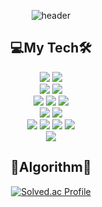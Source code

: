 
<div align = "center">
 
![header](https://capsule-render.vercel.app/api?type=waving&color=auto&height=300&section=header&text=MINDOL&fontSize=90)
 
<!--  ## 🔎Contact🔍
📭 hhh57463@naver.com<br>
🌎 [Blog](https://hhh57463.github.io)<br>
💡 [GitHub](https://github.com/hhh57463)<br> -->
<!--  <a href="https://hhh57463.github.io/"  target="_blank"><img src="https://img.shields.io/badge/Blog-ffffff?style=flat-square&logo=GitHub&logoColor=black" width="100"/></a> -->
## 💻My Tech🛠

<img src="https://img.shields.io/badge/Unity-000000?style=flat-square&logo=Unity&logoColor=white"/>
<img src="https://img.shields.io/badge/C%23-3f8324?style=flat-square&logo=C%23&logoColor=white"/><br>
<img src="https://img.shields.io/badge/Unreal-000000?style=flat-square&logo=unrealengine&logoColor=white"/>
<img src="https://img.shields.io/badge/C++-00599C?style=flat-square&logo=cplusplus&logoColor=white"/><br>
<img src="https://img.shields.io/badge/Java-F28D1A?style=flat-square&logo=Java&logoColor=white"/>
<img src="https://img.shields.io/badge/JavaScript-F7DF1E?style=flat-square&logo=JavaScript&logoColor=black"/>
<img src="https://img.shields.io/badge/Python-3766AB?style=flat-square&logo=Python&logoColor=white"/><br>
<img src="https://img.shields.io/badge/Git-F05032?style=flat-square&logo=Git&logoColor=white"/>
<img src="https://img.shields.io/badge/GitHub-181717?style=flat-square&logo=GitHub&logoColor=white"/><br>
<img src="https://img.shields.io/badge/MySQL-4479A1?style=flat-square&logo=MySQL&logoColor=white"/>
<img src="https://img.shields.io/badge/PostgreSQL-4169E1?style=flat-square&logo=PostgreSQL&logoColor=white"/>
<img src="https://img.shields.io/badge/Tibero-00AF9C?style=flat-square&logo=Tibero&logoColor=white"/>
<img src="https://img.shields.io/badge/Redis-DC382D?style=flat-square&logo=Redis&logoColor=white"/><br>
<img src="https://img.shields.io/badge/QGIS-589632?style=flat-square&logo=QGIS&logoColor=white"/>

<!--
## 💬GitHub Stats💬
![GitHub](https://github-readme-stats-git-masterrstaa-rickstaa.vercel.app/api?username=hhh57463&show_icons=true&theme=dracula)
-->

## 🌱Algorithm🌱
[![Solved.ac Profile](http://mazassumnida.wtf/api/v2/generate_badge?boj=hhh57463)](https://solved.ac/hhh57463/)

<!-- ## ⚡Most Language⚡
![Top Langs](https://github-readme-stats-git-masterrstaa-rickstaa.vercel.app/api/top-langs/?username=hhh57463&layout=compact&theme=radical)
-->
  
<!--1. [Blog](https://hhh57463.github.io/)-->
<!--
**hhh57463/hhh57463** is a ✨ _special_ ✨ repository because its `README.md` (this file) appears on your GitHub profile.

Here are some ideas to get you started:

- 🔭 I’m currently working on ...
- 🌱 I’m currently learning ...
- 👯 I’m looking to collaborate on ...
- 🤔 I’m looking for help with ...
- 💬 Ask me about ...
- 📫 How to reach me: ...
- 😄 Pronouns: ...
- ⚡ Fun fact: ...
- 👨‍
- 💻
- 👨‍💻
-->

